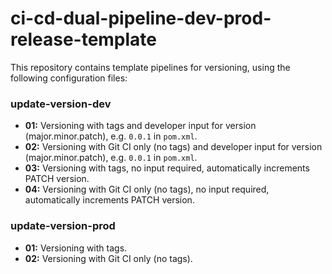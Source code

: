 # ci-cd-dual-pipeline-dev-prod-release-template

This repository contains template pipelines for versioning, using the following configuration files:

### update-version-dev
- **01:** Versioning with tags and developer input for version (major.minor.patch), e.g. `0.0.1` in `pom.xml`.
- **02:** Versioning with Git CI only (no tags) and developer input for version (major.minor.patch), e.g. `0.0.1` in `pom.xml`.
- **03:** Versioning with tags, no input required, automatically increments PATCH version.
- **04:** Versioning with Git CI only (no tags), no input required, automatically increments PATCH version.

### update-version-prod
- **01:** Versioning with tags.
- **02:** Versioning with Git CI only (no tags).
